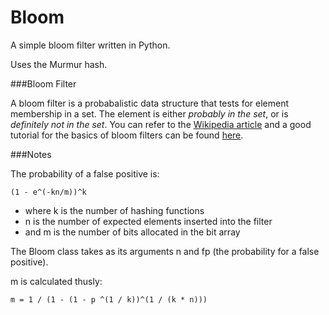 Bloom
============

A simple bloom filter written in Python. 

Uses the Murmur hash.

###Bloom Filter

A bloom filter is a probabalistic data structure that tests for element membership in a set. The element is either *probably in the set*, or is *definitely not in the set*. You can refer to the [Wikipedia article](http://en.wikipedia.org/wiki/Bloom_filter) and a good tutorial for the basics of bloom filters can be found [here](http://billmill.org/bloomfilter-tutorial/).

###Notes
    
The probability of a false positive is:
    
```(1 - e^(-kn/m))^k```

* where k is the number of hashing functions
* n is the number of expected elements inserted into the filter
* and m is the number of bits allocated in the bit array

The Bloom class takes as its arguments n and fp (the probability for a false positive). 

m is calculated thusly:

``` m = 1 / (1 - (1 - p ^(1 / k))^(1 / (k * n))) ```
